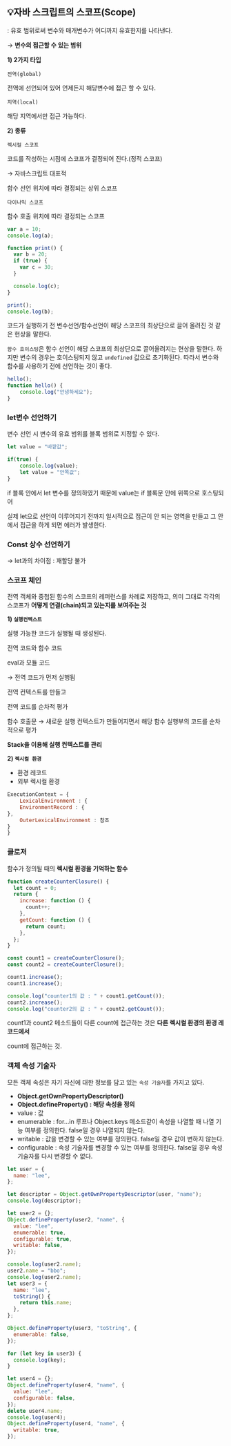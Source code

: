 ## 💡자바 스크립트의 스코프(Scope)

: 유효 범위로써 변수와 매개변수가 어디까지 유효한지를 나타낸다.

→ **변수의 접근할 수 있는 범위**

**1) 2가지 타입**

`전역(global)`

전역에 선언되어 있어 언제든지 해당변수에 접근 할 수 있다. 

`지역(local)`

해당 지역에서만 접근 가능하다.

**2) 종류**

`렉시컬 스코프`

코드를 작성하는 시점에 스코프가 결정되어 진다.(정적 스코프)

→ 자바스크립트 대표적

함수 선언 위치에 따라 결정되는 상위 스코프

`다이나믹 스코프`

함수 호출 위치에 따라 결정되는 스코프

```jsx
var a = 10;
console.log(a);

function print() {
  var b = 20;
  if (true) {
    var c = 30;
  }

  console.log(c);
}

print();
console.log(b);
```

코드가 실행하기 전 변수선언/함수선언이 해당 스코프의 최상단으로 끌어 올려진 것 같은 현상을 말한다.

`함수 호이스팅`은 함수 선언이 해당 스코프의 최상단으로 끌어올려지는 현상을 말한다. 하지만 변수의 경우는 호이스팅되지 않고 `undefined` 값으로 초기화된다. 따라서 변수와 함수를 사용하기 전에 선언하는 것이 좋다. 

```jsx
hello();
function hello() {
    console.log("안녕하세요");
}
```

### let변수 선언하기

변수 선언 시 변수의 유효 범위를 블록 범위로 지정할 수 있다.

```jsx
let value = "바깥값";

if(true) {
    console.log(value);
    let value = "안쪽값";
}
```

if 블록 안에서 let 변수를 정의하였기 때문에 value는 if 블록문 안에 위쪽으로 호스팅되어 

실제 let으로 선언이 이루어지기 전까지 일시적으로 접근이 안 되는 영역을 만들고 그 안에서 접근을 하게 되면 에러가 발생한다.

### Const 상수 선언하기

→ let과의 차이점 : 재할당 불가

### 스코프 체인

전역 객체와 중첩된 함수의 스코프의 레퍼런스를 차례로 저장하고, 의미 그대로 각각의 스코프가 **어떻게 연결(chain)되고 있는지를 보여주는 것**

**1) `실행컨텍스트`**

실행 가능한 코드가 실행될 때 생성된다.

전역 코드와 함수 코드

eval과 모듈 코드

→ 전역 코드가 먼저 실행됨

전역 컨텍스트를 만들고 

전역 코드를 순차적 평가

함수 호출문 → 새로운 실행 컨텍스트가 만들어지면서 해당 함수 실행부의 코드를 순차적으로 평가

**Stack을 이용해 실행 컨텍스트를 관리**

**2) `렉시컬 환경`**

- 환경 레코드
- 외부 렉시컬 환경

```jsx
ExecutionContext = {
	LexicalEnvironment : {
	EnvironmentRecord : {
},
	OuterLexicalEnvironment : 참조
}
}
```

### 클로저

함수가 정의될 때의 **렉시컬 환경을 기억하는 함수**

```jsx
function createCounterClosure() {
  let count = 0;
  return {
    increase: function () {
      count++;
    },
    getCount: function () {
      return count;
    },
  };
}

const count1 = createCounterClosure();
const count2 = createCounterClosure();

count1.increase();
count1.increase();

console.log("counter1의 값 : " + count1.getCount());
count2.increase();
console.log("counter2의 값 : " + count2.getCount());
```

count1과 count2 메소드들이 다른 count에 접근하는 것은 **다른 렉시컬 환경의 환경 레코드에서**

count에 접근하는 것.

### 객체 속성 기술자

모든 객체 속성은 자기 자신에 대한 정보를 담고 있는 `속성 기술자`를 가지고 있다.

- **Object.getOwnPropertyDescriptor()**
- **Object.defineProperty() : 해당 속성을 정의**
- value : 값
- enumerable : for…in 루프나 Object.keys 메소드같이 속성을 나열할 때 나열 기능 여부를 정의한다. false일 경우 나열되지 않는다.
- writable : 값을 변경할 수 있는 여부를 정의한다. false일 경우 값이 변하지 않는다.
- configurable : 속성 기술자를 변경할 수 있는 여부를 정의한다. false일 경우 속성 기술자를 다시 변경할 수 없다.

```jsx
let user = {
  name: "lee",
};

let descriptor = Object.getOwnPropertyDescriptor(user, "name");
console.log(descriptor);

let user2 = {};
Object.defineProperty(user2, "name", {
  value: "lee",
  enumerable: true,
  configurable: true,
  writable: false,
});

console.log(user2.name);
user2.name = "bbo";
console.log(user2.name);
let user3 = {
  name: "lee",
  toString() {
    return this.name;
  },
};

Object.defineProperty(user3, "toString", {
  enumerable: false,
});

for (let key in user3) {
  console.log(key);
}

let user4 = {};
Object.defineProperty(user4, "name", {
  value: "lee",
  configurable: false,
});
delete user4.name;
console.log(user4);
Object.defineProperty(user4, "name", {
  writable: true,
});
```
